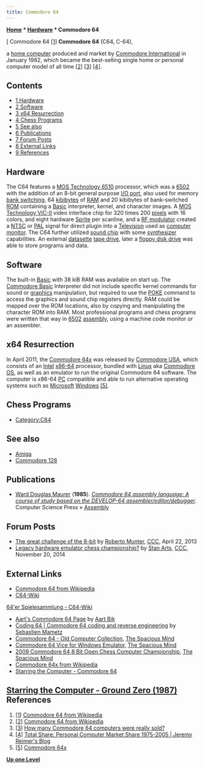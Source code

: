 ```yaml
---
title: Commodore 64
---
```

**[Home](Home "Home") * [Hardware](Hardware "Hardware") * Commodore 64**

\[ Commodore 64 <a id="cite-note-1" href="#cite-ref-1">[1]</a>
**Commodore 64** (C64, C-64),

a [home computer](https://en.wikipedia.org/wiki/Home_computer) produced and market by [Commodore International](https://en.wikipedia.org/wiki/Commodore_International) in January 1982, which became the best-selling single home or personal computer model of all time <a id="cite-note-2" href="#cite-ref-2">[2]</a> <a id="cite-note-3" href="#cite-ref-3">[3]</a> <a id="cite-note-4" href="#cite-ref-4">[4]</a>.

## Contents

- [1 Hardware](#hardware)
- [2 Software](#software)
- [3 x64 Resurrection](#x64-resurrection)
- [4 Chess Programs](#chess-programs)
- [5 See also](#see-also)
- [6 Publications](#publications)
- [7 Forum Posts](#forum-posts)
- [8 External Links](#external-links)
- [9 References](#references)

## Hardware

The C64 features a [MOS Technology 6510](https://en.wikipedia.org/wiki/MOS_Technology_6510) processor, which was a [6502](6502 "6502") with the addition of an 8-bit general purpose [I/O port](https://en.wikipedia.org/wiki/Input/output), also used for memory [bank switching](https://en.wikipedia.org/wiki/Bank_switching), 64 [kibibytes](https://en.wikipedia.org/wiki/Kibibyte) of [RAM](Memory#RAM "Memory") and 20 kibibytes of bank-switched [ROM](Memory#ROM "Memory") containing a [Basic](Basic "Basic") interpreter, kernel, and character images. A [MOS Technology VIC-II](https://en.wikipedia.org/wiki/MOS_Technology_VIC-II) video interface chip for 320 times 200 [pixels](https://en.wikipedia.org/wiki/Pixel) with 16 colors, and eight hardware [Sprite](https://en.wikipedia.org/wiki/Sprite_%28computer_graphics%29) per scanline, and a [RF modulator](https://en.wikipedia.org/wiki/RF_modulator) created a [NTSC](https://en.wikipedia.org/wiki/NTSC) or [PAL](https://en.wikipedia.org/wiki/PAL) signal for direct plugin into a [Television](https://en.wikipedia.org/wiki/Television) used as [computer monitor](https://en.wikipedia.org/wiki/Computer_monitor). The C64 further utilized [sound chip](https://en.wikipedia.org/wiki/Sound_chip) with some [synthesizer](https://en.wikipedia.org/wiki/Synthesizer) capabilities. An external [datasette](https://en.wikipedia.org/wiki/Commodore_Datasette) [tape drive](https://en.wikipedia.org/wiki/Tape_drive), later a [floppy disk drive](https://en.wikipedia.org/wiki/Commodore_1541) was able to store programs and data.

## Software

The built-in [Basic](Basic "Basic") with 38 kiB RAM was available on start up. The [Commodore Basic](https://en.wikipedia.org/wiki/Commodore_BASIC) Interpreter did not include specific kernel commands for sound or [graphics](Graphics_Programming "Graphics Programming") manipulation, but required to use the [POKE](https://en.wikipedia.org/wiki/PEEK_and_POKE) command to access the graphics and sound chip registers directly. RAM could be mapped over the ROM locations, also by copying and manipulating the character ROM into RAM. Most professional programs and chess programs were written that way in [6502](6502 "6502") [assembly](Assembly "Assembly"), using a machine code monitor or an assembler.

## x64 Resurrection

In April 2011, the [Commodore 64x](https://en.wikipedia.org/wiki/Commodore_64x) was released by [Commodore USA](https://en.wikipedia.org/wiki/Commodore_USA), which consists of an [Intel](Intel "Intel") [x86-64](X86-64 "X86-64") processor, bundled with [Linux](Linux "Linux") aka [Commodore OS](https://en.wikipedia.org/wiki/Commodore_OS), as well as an emulator to run the original Commodore 64 software. The computer is x86-64 [PC](IBM_PC "IBM PC") compatible and able to run alternative operating systems such as [Microsoft](Microsoft "Microsoft") [Windows](Windows "Windows") <a id="cite-note-5" href="#cite-ref-5">[5]</a>.

## Chess Programs

- [Category:C64](Category:C64 "Category:C64")

## See also

- [Amiga](Amiga "Amiga")
- [Commodore 128](Commodore_128 "Commodore 128")

## Publications

- [Ward Douglas Maurer](Ward_Douglas_Maurer "Ward Douglas Maurer") (**1985**). *[Commodore 64 assembly language: A course of study based on the DEVELOP-64 assembler/editor/debugger](http://www.amazon.com/Commodore-assembly-language-DEVELOP-64-assembler/dp/0881750409/ref=la_B001HPN2O8_1_3?s=books&ie=UTF8&qid=1410953624&sr=1-3)*. Computer Science Press » [Assembly](Assembly "Assembly")

## Forum Posts

- [The great challenge of the 8-bit](http://www.talkchess.com/forum/viewtopic.php?t=47839) by [Roberto Munter](Roberto_Munter "Roberto Munter"), [CCC](CCC "CCC"), April 22, 2013
- [Legacy hardware emulator chess championship?](http://www.talkchess.com/forum/viewtopic.php?t=54404) by [Stan Arts](Stan_Arts "Stan Arts"), [CCC](CCC "CCC"), November 20, 2014

## External Links

- [Commodore 64 from Wikipedia](https://en.wikipedia.org/wiki/Commodore_64)
- [C64-Wiki](http://c64-wiki.com/index.php/Home)

[64'er Spielesammlung - C64-Wiki](http://c64-wiki.com/index.php/64%27er_Spielesammlung)

- [Aart's Commodore 64 Page](http://www.aartbik.com/MISC/c64.html) by [Aart Bik](Aart_Bik "Aart Bik")
- [Coding 64 | Commodore 64 coding and reverse engineering](http://www.coding64.org/) by [Sebastien Mametz](index.php?title=Sebastien_Mametz&action=edit&redlink=1 "Sebastien Mametz (page does not exist)")
- [Commodore 64 - Old Computer Collection](http://www.spacious-mind.com/html/commodore_c64.html), [The Spacious Mind](The_Spacious_Mind "The Spacious Mind")
- [Commodore 64 Vice for Windows Emulator](http://www.spacious-mind.com/html/winvice_emulator.html), [The Spacious Mind](The_Spacious_Mind "The Spacious Mind")
- [2009 Commodore 64 8 Bit Open Chess Computer Championship](http://www.spacious-mind.com/html/commodore_8_bit_open_chess_cha.html), [The Spacious Mind](The_Spacious_Mind "The Spacious Mind")
- [Commodore 64x from Wikipedia](https://en.wikipedia.org/wiki/Commodore_64x)
- [Starring the Computer - Commodore 64](http://starringthecomputer.com/computer.html?c=66)

## [Starring the Computer - Ground Zero (1987)](http://starringthecomputer.com/feature.html?f=611) References

1. <a id="cite-ref-1" href="#cite-note-1">[1]</a> [Commodore 64 from Wikipedia](https://en.wikipedia.org/wiki/Commodore_64)
1. <a id="cite-ref-2" href="#cite-note-2">[2]</a> [Commodore 64 from Wikipedia](https://en.wikipedia.org/wiki/Commodore_64)
1. <a id="cite-ref-3" href="#cite-note-3">[3]</a> [How many Commodore 64 computers were really sold?](http://www.pagetable.com/?p=547)
1. <a id="cite-ref-4" href="#cite-note-4">[4]</a> [Total Share: Personal Computer Market Share 1975-2005 | Jeremy Reimer's Blog](http://jeremyreimer.com/postman/node/329)
1. <a id="cite-ref-5" href="#cite-note-5">[5]</a> [Commodore 64x](http://www.commodoreusa.net/CUSA_C64.aspx)

**[Up one Level](Hardware "Hardware")**

